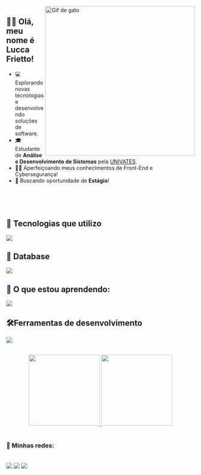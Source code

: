 <img src="https://raw.githubusercontent.com/JoeyBling/JoeyBling/master/pic/pusheencode.gif" alt="Gif de gato" min-width="400px" max-width="400px" width="400px" align="right">

## 👋🏻 Olá, meu nome é <strong>Lucca Frietto!</strong>

- 💻 Explorando novas tecnologias e desenvolvendo soluções de software.
- 🎓 Estudante de **Análise e Desenvolvimento de Sistemas** pela <a href="https://www.univates.br/">UNIVATES</a>.
- 👨‍💻 Aperfeiçoando meus conhecimentos de Front-End e Cybersegurança!
- 💼 Buscando oportunidade de **Estágio**!

<br>
<br>
<br>

## 🚀 Tecnologias que utilizo

<p align="left">
  <a href="https://skillicons.dev">
    <img src="https://skillicons.dev/icons?i=html,css,js,java,python,sass,ts,react" />
  </a>
</p>

## 💾 Database

<p align="left">
  <a href="https://skillicons.dev">
    <img src="https://skillicons.dev/icons?i=mysql,postgres" />
  </a>
</p>

## 📖 O que estou aprendendo:
<p align="left">
  <a href="https://skillicons.dev">
    <img src="https://skillicons.dev/icons?i=nodejs,dotnet,jest" />
  </a>
</p>

## 🛠️Ferramentas de desenvolvimento

<p align="left">
  <a href="https://skillicons.dev">
    <img src="https://skillicons.dev/icons?i=linux,vscode,visualstudio,git,gulp,figma" />
  </a>
</p>

<br>

<div align="center">
  <a href="https://github.com/Lusketaa">
    <img height="190px" src="https://github-readme-stats.vercel.app/api?username=Lusketaa&count_private=true&include_all_commits=true&show_icons=true&theme=dracula&hide_border=false&show_owner=true"/>
    <img height="190px" src="https://github-readme-stats.vercel.app/api/top-langs/?username=Lusketaa&theme=dracula&hide_border=false&&layout=compact"/>
  </a>
</div>

<br>

### 📱 Minhas redes:

<br>

<div align="left"> 
	<a href="https://api.whatsapp.com/send?phone=5551998774490" target="_blank"><img src="https://img.shields.io/badge/WhatsApp-25D366?style=for-the-badge&logo=whatsapp&logoColor=white" target="_blank" align="center"></a>
	<a href="https://www.linkedin.com/in/lucca-frietto-b578a4168/" target="_blank"><img src="https://img.shields.io/badge/-LinkedIn-%230077B5?style=for-the-badge&logo=linkedin&logoColor=white" target="_blank" align="center"></a>
	<a href ="mailto:Luccafrietto1@hotmail.com"><img src="https://img.shields.io/badge/Microsoft_Outlook-0078D4?style=for-the-badge&logo=microsoft-outlook&logoColor=white" align="center"></a>
</div>

